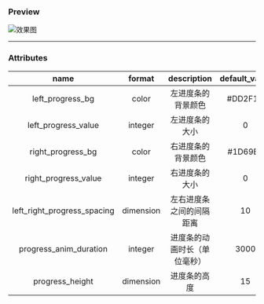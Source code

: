 ### Preview
![效果图](https://github.com/YangShaoXiong/LikeSinaSportProgress/blob/master/screenshot/image.gif)
***
### Attributes
| name  |  format  | description  | default_value |
| :----:| :------: | :-----------: | :-----------: |
| left_progress_bg | color | 左进度条的背景颜色 | #DD2F1C |
| left_progress_value | integer | 左进度条的大小 | 0 |
| right_progress_bg | color | 右进度条的背景颜色 | #1D69E1|
| right_progress_value | integer | 右进度条的大小 | 0 |
| left_right_progress_spacing | dimension | 左右进度条之间的间隔距离 | 10 |
| progress_anim_duration | integer | 进度条的动画时长（单位毫秒） | 3000 |
| progress_height | dimension | 进度条的高度 | 15 |

